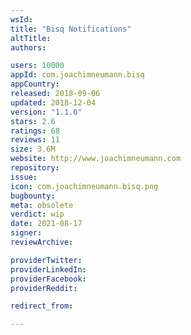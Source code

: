 ```yaml
---
wsId: 
title: "Bisq Notifications"
altTitle: 
authors:

users: 10000
appId: com.joachimneumann.bisq
appCountry: 
released: 2018-09-06
updated: 2018-12-04
version: "1.1.0"
stars: 2.6
ratings: 68
reviews: 11
size: 3.6M
website: http://www.joachimneumann.com
repository: 
issue: 
icon: com.joachimneumann.bisq.png
bugbounty: 
meta: obsolete
verdict: wip
date: 2021-08-17
signer: 
reviewArchive:

providerTwitter: 
providerLinkedIn: 
providerFacebook: 
providerReddit: 

redirect_from:

---
```


